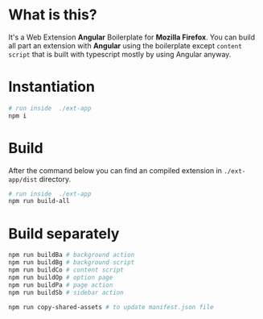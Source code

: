 # What is this?
It's a Web Extension **Angular** Boilerplate for **Mozilla Firefox**.
You can build all part an extension with **Angular** using the boilerplate except `content script`
that is built with typescript mostly by using Angular anyway.

# Instantiation
```sh
# run inside  ./ext-app
npm i
```

# Build
After the command below you can find an compiled extension in `./ext-app/dist` directory.
```sh
# run inside  ./ext-app
npm run build-all
```

# Build separately

```sh
npm run buildBa # background action
npm run buildBg # background script
npm run buildCo # content script
npm run buildOp # option page
npm run buildPa # page action
npm run buildSb # sidebar action

npm run copy-shared-assets # to update manifest.json file
```
